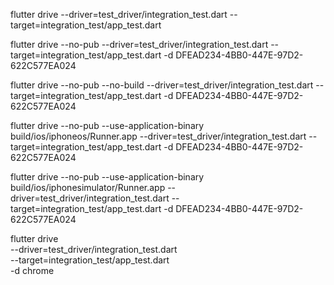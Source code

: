 flutter drive --driver=test_driver/integration_test.dart --target=integration_test/app_test.dart 

flutter drive --no-pub --driver=test_driver/integration_test.dart --target=integration_test/app_test.dart -d DFEAD234-4BB0-447E-97D2-622C577EA024

flutter drive --no-pub --no-build --driver=test_driver/integration_test.dart --target=integration_test/app_test.dart -d DFEAD234-4BB0-447E-97D2-622C577EA024


flutter drive --no-pub --use-application-binary build/ios/iphoneos/Runner.app --driver=test_driver/integration_test.dart --target=integration_test/app_test.dart -d DFEAD234-4BB0-447E-97D2-622C577EA024

flutter drive --no-pub --use-application-binary build/ios/iphonesimulator/Runner.app --driver=test_driver/integration_test.dart --target=integration_test/app_test.dart -d DFEAD234-4BB0-447E-97D2-622C577EA024



flutter drive \
  --driver=test_driver/integration_test.dart \
  --target=integration_test/app_test.dart \
  -d chrome

